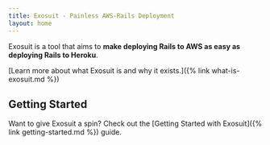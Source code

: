 ```yaml
---
title: Exosuit - Painless AWS-Rails Deployment
layout: home
---
```


Exosuit is a tool that aims to **make deploying Rails to AWS
as easy as deploying Rails to Heroku**.

[Learn more about what Exosuit is and why it exists.]({% link what-is-exosuit.md %})

## Getting Started

Want to give Exosuit a spin? Check out the
[Getting Started with Exosuit]({% link getting-started.md %}) guide.
